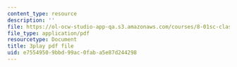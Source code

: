 ```yaml
---
content_type: resource
description: ''
file: https://ol-ocw-studio-app-qa.s3.amazonaws.com/courses/8-01sc-classical-mechanics-fall-2016/e75549509bbd99ac0faba5e87d244298_Xsg27_uGVZA.pdf
file_type: application/pdf
resourcetype: Document
title: 3play pdf file
uid: e7554950-9bbd-99ac-0fab-a5e87d244298
---
```

